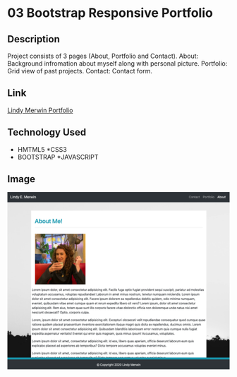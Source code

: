 # 03 Bootstrap Responsive Portfolio

## Description
  Project consists of 3 pages (About, Portfolio and Contact). 
  About: Background infromation about myself along with personal picture.
  Portfolio: Grid view of past projects.
  Contact: Contact form. 

## Link

[Lindy Merwin Portfolio](https://lindyem.github.io/lindyemportfolio/ "Lindy Merwin Portfolio")


## Technology Used
* HMTML5
*CSS3
* BOOTSTRAP
*JAVASCRIPT 



## Image

![alt text](./img/aboutPage.png "About")
